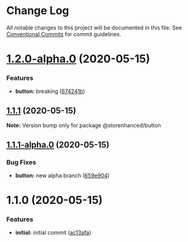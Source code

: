 # Change Log

All notable changes to this project will be documented in this file.
See [Conventional Commits](https://conventionalcommits.org) for commit guidelines.

# [1.2.0-alpha.0](https://github.com/chrispcode/storenhanced/compare/@storenhanced/button@1.1.1...@storenhanced/button@1.2.0-alpha.0) (2020-05-15)


### Features

* **button:** breaking ([674241b](https://github.com/chrispcode/storenhanced/commit/674241be360f77fb5e873be77beae2917707734c))





## [1.1.1](https://github.com/chrispcode/storenhanced/compare/@storenhanced/button@1.1.1-alpha.0...@storenhanced/button@1.1.1) (2020-05-15)

**Note:** Version bump only for package @storenhanced/button





## [1.1.1-alpha.0](https://github.com/chrispcode/storenhanced/compare/@storenhanced/button@1.1.0...@storenhanced/button@1.1.1-alpha.0) (2020-05-15)


### Bug Fixes

* **button:** new alpha branch ([659e904](https://github.com/chrispcode/storenhanced/commit/659e904de93c30ce9c2556ef195bd0f379e1314a))





# 1.1.0 (2020-05-15)


### Features

* **initial:** initial commit ([ac13afa](https://github.com/chrispcode/storenhanced/commit/ac13afaa497531786519412a0de9071ea4443d9f))
